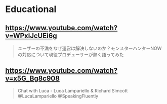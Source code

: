 # Educational

## https://www.youtube.com/watch?v=WPxiJcUEi6g

> ユーザーの不満をなぜ運営は解決しないのか？モンスターハンターNOW の対応について現役プロデューサーが熱く語ってみた

## https://www.youtube.com/watch?v=x5G_Bg8c908

> Chat with Luca - Luca Lampariello & Richard Simcott ‪@LucaLampariello‬ ‪@SpeakingFluently‬ 
